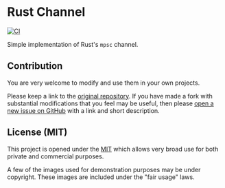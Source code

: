 # Rust Channel

[![CI](https://github.com/victor-iyi/rust-channels/actions/workflows/CI.yml/badge.svg)](https://github.com/victor-iyi/rust-channels/actions/workflows/CI.yml)

Simple implementation of Rust's `mpsc` channel.

## Contribution

You are very welcome to modify and use them in your own projects.

Please keep a link to the [original repository]. If you have made a fork with
substantial modifications that you feel may be useful, then please [open a new
issue on GitHub][issues] with a link and short description.

## License (MIT)

This project is opened under the [MIT][license] which allows very
broad use for both private and commercial purposes.

A few of the images used for demonstration purposes may be under copyright.
These images are included under the "fair usage" laws.

[original repository]: https://github.com/victor-iyi/rust-channels
[issues]: https://github.com/victor-iyi/rust-channels/issues
[license]: ./LICENSE
